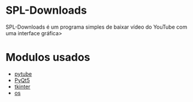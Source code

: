 # SPL-Downloads
 SPL-Downloads é um programa simples de baixar vídeo do YouTube com uma interface gráfica>

# Modulos usados

* [pytube](https://pytube.io/en/latest/)
* [PyQt5](https://pypi.org/project/PyQt5/)
* [tkinter](https://docs.python.org/3/library/tkinter.html)
* [os](https://docs.python.org/3/library/os.html)
